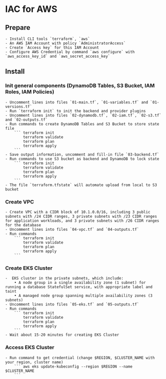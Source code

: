 # IAC for AWS
## Prepare
    - Install CLI tools `terraform`, `aws`
    - An AWS IAM Account with policy `AdministratorAccess`
    - Create `Access key` for this IAM Account
    - Configure AWS Credential by command `aws configure` with `aws_access_key_id` and `aws_secret_access_key`
## Install
### Init general components (DynamoDB Tables, S3 Bucket, IAM Roles, IAM Policies)
    - Uncomment lines into files `01-main.tf`, `01-variables.tf` and `01-versions.tf`
    - Run `terraform init` to init the backend and provider plugins 
    - Uncomment lines into files `02-dynamodb.tf`, `02-iam.tf`, `02-s3.tf` and `02-outputs.tf` 
    - Run commands to create DynamoDB Tables and S3 Bucket to store state file
        ``` terraform init
            terraform validate
            terraform plan
            terraform apply
        ```
    - Save output information, uncomment and fill-in file `03-backend.tf`
    - Run commands to use S3 bucket as backend and DynamoDB to lock state
        ``` terraform init
            terraform validate
            terraform plan
            terraform apply
        ```
    - The file `terraform.tfstate` will automate upload from local to S3 bucket
### Create VPC
    - Create VPC with a CIDR block of 10.1.0.0/16, including 3 public subnets with /24 CIDR ranges, 3 private subnets with /23 CIDR ranges for application workloads, and 3 private subnets with /26 CIDR ranges for the database
    - Uncomment lines into files `04-vpc.tf` and `04-outputs.tf`
    - Run commands 
        ``` terraform init
            terraform validate
            terraform plan
            terraform apply
        ```
### Create EKS Cluster
    -  EKS cluster in the private subnets, which include:
        • A node group in a single availability zone (1 subnet) for running a database StatefulSet service, with appropriate label and taint
        • A managed node group spanning multiple availability zones (3 subnets)
    - Uncomment lines into files `05-eks.tf` and `05-outputs.tf`
    - Run commands 
        ``` terraform init
            terraform validate
            terraform plan
            terraform apply
        ```
    - Wait about 15-20 minutes for creating EKS Cluster

### Access EKS Cluster
    - Run command to get credential (change $REGION, $CLUSTER_NAME with your region, cluster name)
        ``` aws eks update-kubeconfig --region $REGION --name $CLUSTER_NAME
        ```

